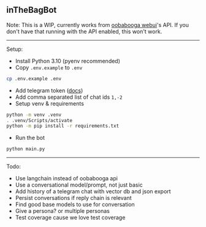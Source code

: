 ## inTheBagBot

Note: This is a WIP, currently works from [oobabooga webui](https://github.com/oobabooga/text-generation-webui)'s API.  If you don't have that running with the API enabled, this won't work.

---

Setup:

- Install Python 3.10 (pyenv recommended)
- Copy `.env.example` to `.env`
```bash
cp .env.example .env
```
- Add telegram token ([docs](https://core.telegram.org/bots/api))
- Add comma separated list of chat ids `1,-2`
- Setup venv & requirements
```bash
python -m venv .venv
. .venv/Scripts/activate
python -m pip install -r requirements.txt
```
- Run the bot
```bash
python main.py
```

--- 

Todo:
- Use langchain instead of oobabooga api
- Use a conversational model/prompt, not just basic
- Add history of a telegram chat with vector db and json export
- Persist conversations if reply chain is relevant
- Find good base models to use for conversation
- Give a persona? or multiple personas
- Test coverage cause we love test coverage
